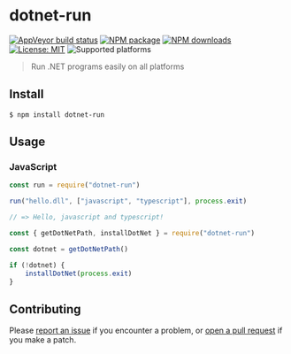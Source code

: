 # dotnet-run

[![AppVeyor build status](https://img.shields.io/appveyor/ci/mortend/dotnet-run/master.svg?logo=appveyor&logoColor=silver&style=flat-square)](https://ci.appveyor.com/project/mortend/dotnet-run/branch/master)
[![NPM package](https://img.shields.io/npm/v/dotnet-run.svg?style=flat-square)](https://www.npmjs.com/package/dotnet-run)
[![NPM downloads](https://img.shields.io/npm/dt/dotnet-run?color=blue&style=flat-square)](https://www.npmjs.com/package/dotnet-run)
[![License: MIT](https://img.shields.io/github/license/mortend/dotnet-run.svg?style=flat-square)](LICENSE)
![Supported platforms](https://img.shields.io/badge/os-Linux%20%7C%20macOS%20%7C%20Windows-7F5AB6?style=flat-square)

> Run .NET programs easily on all platforms

## Install

```
$ npm install dotnet-run
```
## Usage

### JavaScript

```js
const run = require("dotnet-run")

run("hello.dll", ["javascript", "typescript"], process.exit)

// => Hello, javascript and typescript!
```

```js
const { getDotNetPath, installDotNet } = require("dotnet-run")

const dotnet = getDotNetPath()

if (!dotnet) {
    installDotNet(process.exit)
}
```

## Contributing

Please [report an issue](https://github.com/mortend/dotnet-run/issues) if you encounter a problem, or [open a pull request](https://github.com/mortend/dotnet-run/pulls) if you make a patch.
